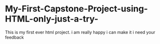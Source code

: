 # My-First-Capstone-Project-using-HTML-only-just-a-try-
This is my first ever html project. i am really happy i can make it i need your feedback
